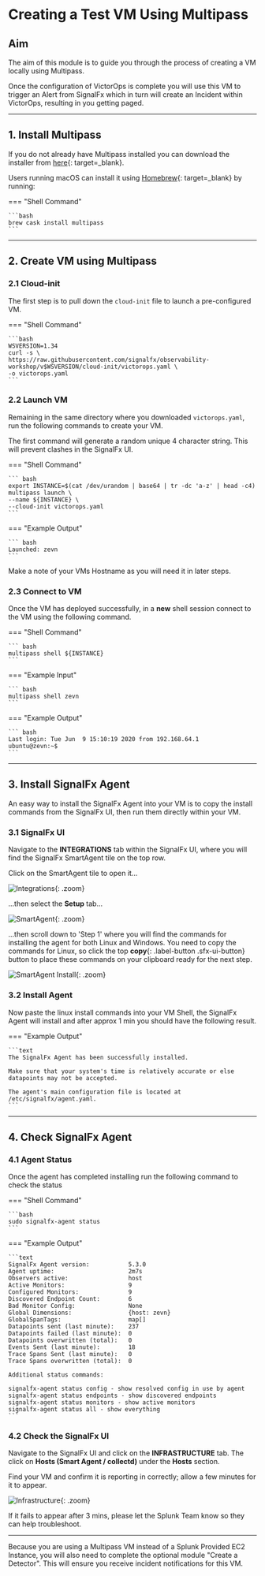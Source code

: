 # Creating a Test VM Using Multipass

## Aim

The aim of this module is to guide you through the process of creating a VM locally using Multipass.

Once the configuration of VictorOps is complete you will use this VM to trigger an Alert from SignalFx which in turn will create an Incident within VictorOps, resulting in you getting paged.

---

## 1. Install Multipass

If you do not already have Multipass installed you can download the installer from [here](https://multipass.run/){: target=_blank}.

Users running macOS can install it using [Homebrew](https://brew.sh/){: target=_blank} by running:

=== "Shell Command"

    ```bash
    brew cask install multipass
    ```
---

## 2. Create VM using Multipass

### 2.1 Cloud-init

The first step is to pull down the `cloud-init` file to launch a pre-configured VM.

=== "Shell Command"

    ```bash
    WSVERSION=1.34
    curl -s \
    https://raw.githubusercontent.com/signalfx/observability-workshop/v$WSVERSION/cloud-init/victorops.yaml \
    -o victorops.yaml
    ```

### 2.2 Launch VM

Remaining in the same directory where you downloaded `victorops.yaml`, run the following commands to create your VM.

The first command will generate a random unique 4 character string. This will prevent clashes in the SignalFx UI.

=== "Shell Command"

    ``` bash
    export INSTANCE=$(cat /dev/urandom | base64 | tr -dc 'a-z' | head -c4)
    multipass launch \
    --name ${INSTANCE} \
    --cloud-init victorops.yaml
    ```

=== "Example Output"

    ``` bash
    Launched: zevn
    ```

Make a note of your VMs Hostname as you will need it in later steps.

### 2.3 Connect to VM

Once the VM has deployed successfully, in a **new** shell session connect to the VM using the following command.

=== "Shell Command"

    ``` bash
    multipass shell ${INSTANCE}
    ```

=== "Example Input"

    ``` bash
    multipass shell zevn
    ```

=== "Example Output"

    ``` bash
    Last login: Tue Jun  9 15:10:19 2020 from 192.168.64.1
    ubuntu@zevn:~$
    ```

---

## 3. Install SignalFx Agent

An easy way to install the SignalFx Agent into your VM is to copy the install commands from the SignalFx UI, then run them directly within your VM.

### 3.1 SignalFx UI

Navigate to the **INTEGRATIONS** tab within the SignalFx UI, where you will find the SignalFx SmartAgent tile on the top row.

Click on the SmartAgent tile to open it...

![Integrations](../../images/victorops/integrations-tab.png){: .zoom}

...then select the **Setup** tab...

![SmartAgent](../../images/victorops/smartagent-tile.png){: .zoom}

...then scroll down to 'Step 1' where you will find the commands for installing the agent for both Linux and Windows. You need to copy the commands for Linux, so click the top **copy**{: .label-button .sfx-ui-button} button to place these commands on your clipboard ready for the next step.

![SmartAgent Install](../../images/victorops/smartagent-install.png){: .zoom}

### 3.2 Install Agent

Now paste the linux install commands into your VM Shell, the SignalFx Agent will install and after approx 1 min you should have the following result.

=== "Example Output"

    ```text
    The SignalFx Agent has been successfully installed.

    Make sure that your system's time is relatively accurate or else datapoints may not be accepted.

    The agent's main configuration file is located at /etc/signalfx/agent.yaml.
    ```

---

## 4. Check SignalFx Agent

### 4.1 Agent Status

Once the agent has completed installing run the following command to check the status

=== "Shell Command"

    ```bash
    sudo signalfx-agent status
    ```

=== "Example Output"

    ```text
    SignalFx Agent version:           5.3.0
    Agent uptime:                     2m7s
    Observers active:                 host
    Active Monitors:                  9
    Configured Monitors:              9
    Discovered Endpoint Count:        6
    Bad Monitor Config:               None
    Global Dimensions:                {host: zevn}
    GlobalSpanTags:                   map[]
    Datapoints sent (last minute):    237
    Datapoints failed (last minute):  0
    Datapoints overwritten (total):   0
    Events Sent (last minute):        18
    Trace Spans Sent (last minute):   0
    Trace Spans overwritten (total):  0

    Additional status commands:

    signalfx-agent status config - show resolved config in use by agent
    signalfx-agent status endpoints - show discovered endpoints
    signalfx-agent status monitors - show active monitors
    signalfx-agent status all - show everything
    ```

### 4.2 Check the SignalFx UI

Navigate to the SignalFx UI and click on the **INFRASTRUCTURE** tab. The click on **Hosts (Smart Agent / collectd)** under the **Hosts** section.

Find your VM and confirm it is reporting in correctly; allow a few minutes for it to appear.

![Infrastructure](../../images/victorops/sfx-infrastructure.png){: .zoom}

If it fails to appear after 3 mins, please let the Splunk Team know so they can help troubleshoot.

---

Because you are using a Multipass VM instead of a Splunk Provided EC2 Instance, you will also need to complete the optional module "Create a Detector".  This will ensure you receive incident notifications for this VM.
